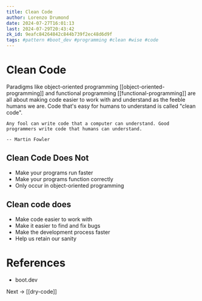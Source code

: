 ```yaml
---
title: Clean Code
author: Lorenzo Drumond
date: 2024-07-27T16:01:13
last: 2024-07-29T20:43:42
zk_id: 9eafc84264842c844b739f2ec48d6d9f
tags: #pattern #boot_dev #programming #clean #wise #code
---
```



# Clean Code

Paradigms like object-oriented programming [[object-oriented-programming]] and functional programming [[functional-programming]] are all about making code easier to work with and understand as the feeble humans we are. Code that's easy for humans to understand is called "clean code".

    Any fool can write code that a computer can understand. Good programmers write code that humans can understand.

    -- Martin Fowler

## Clean Code Does Not

- Make your programs run faster
- Make your programs function correctly
- Only occur in object-oriented programming

## Clean code does

- Make code easier to work with
- Make it easier to find and fix bugs
- Make the development process faster
- Help us retain our sanity


# References

- boot.dev

Next -> [[dry-code]]
